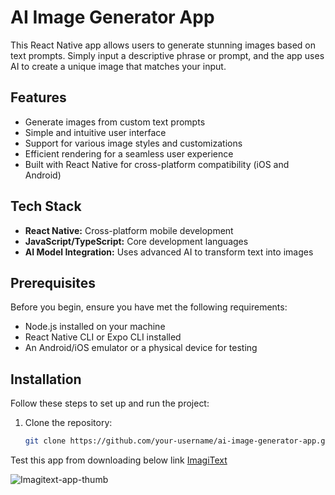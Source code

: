 # AI Image Generator App

This React Native app allows users to generate stunning images based on text prompts. Simply input a descriptive phrase or prompt, and the app uses AI to create a unique image that matches your input.

## Features

- Generate images from custom text prompts
- Simple and intuitive user interface
- Support for various image styles and customizations
- Efficient rendering for a seamless user experience
- Built with React Native for cross-platform compatibility (iOS and Android)

## Tech Stack

- **React Native:** Cross-platform mobile development
- **JavaScript/TypeScript:** Core development languages
- **AI Model Integration:** Uses advanced AI to transform text into images

## Prerequisites

Before you begin, ensure you have met the following requirements:

- Node.js installed on your machine
- React Native CLI or Expo CLI installed
- An Android/iOS emulator or a physical device for testing

## Installation

Follow these steps to set up and run the project:

1. Clone the repository:

   ```bash
   git clone https://github.com/your-username/ai-image-generator-app.git

Test this app from downloading below link
[ImagiText](https://drive.google.com/file/d/1iNIQz2dBSlHcxgFWJYoNqZ2T97usvpPX/view?usp=sharing)


   
![Imagitext-app-thumb](https://github.com/user-attachments/assets/dd89fb91-a801-4f88-84ab-4303399771d1)
